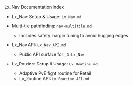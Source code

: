 Lx_Nav Documentation Index

- Lx_Nav: Setup & Usage: `Lx_Nav.md`
- Multi-tile pathfinding: `nav-multitile.md`
  - Includes safety margin tuning to avoid hugging edges
 
 - Lx_Nav API: `Lx_Nav_API.md`
   - Public API surface for `_G.Lx_Nav`

- Lx_Routine: Setup & Usage: `Lx_Routine.md`
  - Adaptive PvE fight routine for Retail
  - Lx_Routine API: `Lx_Routine_API.md`




